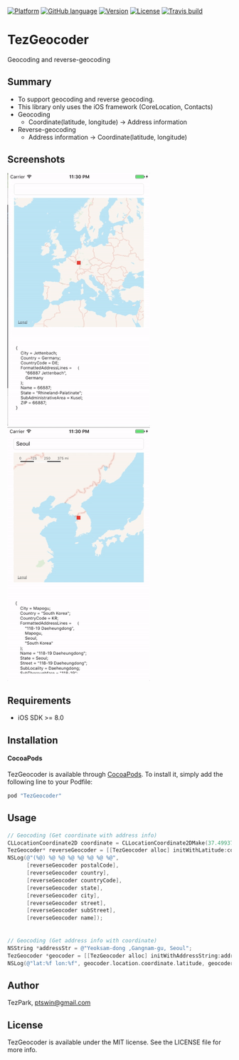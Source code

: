 [![Platform](https://img.shields.io/cocoapods/p/TezGeocoder.svg?style=flat)](http://cocoapods.org/pods/TezGeocoder)
[![GitHub language](https://img.shields.io/badge/language-objective--c-6BAEE4.svg)]()
[![Version](https://img.shields.io/cocoapods/v/TezGeocoder.svg?style=flat)](http://cocoapods.org/pods/TezGeocoder)
[![License](https://img.shields.io/cocoapods/l/TezGeocoder.svg?style=flat)](http://cocoapods.org/pods/TezGeocoder)
[![Travis build](https://travis-ci.org/tezpark/TezGeocoder.svg?branch=master)](https://travis-ci.org/tezpark/TezGeocoder)

# TezGeocoder
Geocoding and reverse-geocoding

## Summary
* To support geocoding and reverse geocoding.
* This library only uses the iOS framework (CoreLocation, Contacts)
* Geocoding
  * Coordinate(latitude, longitude) -> Address information
* Reverse-geocoding
  * Address information -> Coordinate(latitude, longitude)

## Screenshots
![Sample1](./Sample/Sample1.gif)
![Sample2](./Sample/Sample2.gif)

## Requirements
* iOS SDK >= 8.0

## Installation
#### CocoaPods
TezGeocoder is available through [CocoaPods](http://cocoapods.org). To install
it, simply add the following line to your Podfile:

```ruby
pod "TezGeocoder"
```

## Usage
```objective-c
// Geocoding (Get coordinate with address info)
CLLocationCoordinate2D coordinate = CLLocationCoordinate2DMake(37.499378, 127.043054);
TezGeocoder* reverseGeocoder = [[TezGeocoder alloc] initWithLatitude:coordinate.latitude longitude:coordinate.longitude];
NSLog(@"(%@) %@ %@ %@ %@ %@ %@ %@",
      [reverseGeocoder postalCode],
      [reverseGeocoder country],
      [reverseGeocoder countryCode],
      [reverseGeocoder state],
      [reverseGeocoder city],
      [reverseGeocoder street],
      [reverseGeocoder subStreet],
      [reverseGeocoder name]);
      

// Geocoding (Get address info with coordinate)
NSString *addressStr = @"Yeoksam-dong ,Gangnam-gu, Seoul";
TezGeocoder *geocoder = [[TezGeocoder alloc] initWithAddressString:addressStr];
NSLog(@"lat:%f lon:%f", geocoder.location.coordinate.latitude, geocoder.location.coordinate.longitude);    
```


## Author

TezPark, ptswin@gmail.com

## License

TezGeocoder is available under the MIT license. See the LICENSE file for more info.
